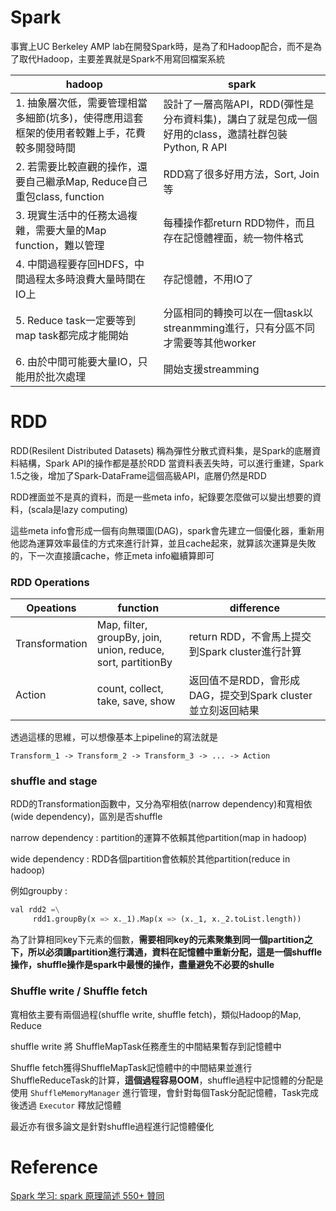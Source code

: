 # Spark

事實上UC Berkeley AMP lab在開發Spark時，是為了和Hadoop配合，而不是為了取代Hadoop，主要差異就是Spark不用寫回檔案系統

| hadoop| spark|
|-------|------|
|1. 抽象層次低，需要管理相當多細節(坑多)，使得應用這套框架的使用者較難上手，花費較多開發時間 | 設計了一層高階API，RDD(彈性是分布資料集)，講白了就是包成一個好用的class，邀請社群包裝Python, R API |
|2. 若需要比較直觀的操作，還要自己繼承Map, Reduce自己重包class, function | RDD寫了很多好用方法，Sort, Join等 
|3. 現實生活中的任務太過複雜，需要大量的Map function，難以管理|每種操作都return RDD物件，而且存在記憶體裡面，統一物件格式
|4. 中間過程要存回HDFS，中間過程太多時浪費大量時間在IO上|存記憶體，不用IO了|
|5. Reduce task一定要等到map task都完成才能開始|分區相同的轉換可以在一個task以streanmming進行，只有分區不同才需要等其他worker|
|6. 由於中間可能要大量IO，只能用於批次處理|開始支援streamming

# RDD

RDD(Resilent Distributed Datasets) 稱為彈性分散式資料集，是Spark的底層資料結構，Spark API的操作都是基於RDD
當資料表丟失時，可以進行重建，Spark 1.5之後，增加了Spark-DataFrame這個高級API，底層仍然是RDD

RDD裡面並不是真的資料，而是一些meta info，紀錄要怎麼做可以變出想要的資料，(scala是lazy computing)

這些meta info會形成一個有向無環圖(DAG)，spark會先建立一個優化器，重新用他認為運算效率最佳的方式來進行計算，並且cache起來，就算該次運算是失敗的，下一次直接讀cache，修正meta info繼續算即可

### RDD Operations

| Opeations      | function                                                          | difference                                          |
|----------------|-------------------------------------------------------------------|-----------------------------------------------------|
| Transformation | Map, filter, groupBy, join, <br> union, reduce, sort, partitionBy | return RDD，不會馬上提交到Spark cluster進行計算         |
| Action         | count, collect, take, save, show                                  | 返回值不是RDD，會形成DAG，提交到Spark cluster並立刻返回結果 |

透過這樣的思維，可以想像基本上pipeline的寫法就是

    Transform_1 -> Transform_2 -> Transform_3 -> ... -> Action

### shuffle and stage

RDD的Transformation函數中，又分為窄相依(narrow dependency)和寬相依(wide dependency)，區別是否shuffle

narrow dependency : partition的運算不依賴其他partition(map in hadoop)

wide dependency : RDD各個partition會依賴於其他partition(reduce in hadoop)

例如groupby : 

``` Python
val rdd2 =\
     rdd1.groupBy(x => x._1).Map(x => (x._1, x._2.toList.length))
```

為了計算相同key下元素的個數，**需要相同key的元素聚集到同一個partition之下，所以必須讓partition進行溝通，資料在記憶體中重新分配，這是一個shuffle操作，shuffle操作是spark中最慢的操作，盡量避免不必要的shulle**

### Shuffle write / Shuffle fetch

寬相依主要有兩個過程(shuffle write, shuffle fetch)，類似Hadoop的Map, Reduce

shuffle write 將 ShuffleMapTask任務產生的中間結果暫存到記憶體中

Shuffle fetch獲得ShuffleMapTask記憶體中的中間結果並進行ShuffleReduceTask的計算，**這個過程容易OOM**，shuffle過程中記憶體的分配是使用 `ShuffleMemoryManager` 進行管理，會針對每個Task分配記憶體，Task完成後透過 `Executor` 釋放記憶體

最近亦有很多論文是針對shuffle過程進行記憶體優化

# Reference

[Spark 学习: spark 原理简述 550+ 贊同](https://zhuanlan.zhihu.com/p/34436165)
